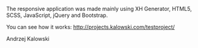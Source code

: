 The responsive application was made mainly using XH Generator, HTML5, SCSS, JavaScript, jQuery and Bootstrap.

You can see how it works: http://projects.kalowski.com/testproject/

Andrzej Kalowski
